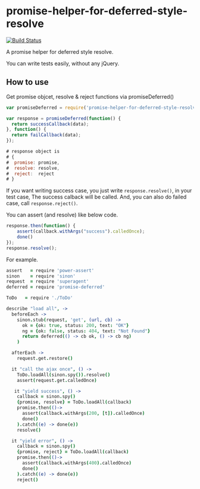 # promise-helper-for-deferred-style-resolve

[![Build Status](https://travis-ci.org/matsu-chara/promise-helper-for-deferred-style-resolve.svg?branch=master)](https://travis-ci.org/matsu-chara/promise-helper-for-deferred-style-resolve)

A promise helper for deferred style resolve.

You can write tests easily, without any jQuery.

## How to use

Get promise objcet, resolve & reject functions via promiseDeferred()

```javascript
var promiseDeferred = require('promise-helper-for-deferred-style-resolve');

var response = promiseDeferred(function() {
  return successCallback(data);
}, function() {
  return failCallback(data);
});

# response object is
# {
#  promise: promise,
#  resolve: resolve,
#  reject:  reject
# }
```

If you want writing success case, you just write `response.resolve()`, in your test case, The success calback will be called. And, you can also do failed case, call `response.reject()`.

You can assert (and resolve) like below code.

```javascript
response.then(function() {
    assert(callback.withArgs("success").calledOnce);
    done()
});
response.resolve();
```


For example.

```coffee
assert   = require 'power-assert'
sinon    = require 'sinon'
request  = require 'superagent'
deferred = require 'promise-deferred'

ToDo   = require './ToDo'

describe "load all", ->
  beforeEach ->
    sinon.stub(request, 'get', (url, cb) ->
      ok = {ok: true, status: 200, text: "OK"}
      ng = {ok: false, status: 404, text: "Not Found"}
      return deferred(() -> cb ok, () -> cb ng)
    )

  afterEach ->
    request.get.restore()

  it "call the ajax once", () ->
    ToDo.loadAll(sinon.spy()).resolve()
    assert(request.get.calledOnce)

   it "yield success", () ->
    callback = sinon.spy()
    {promise, resolve} = ToDo.loadAll(callback)
    promise.then(()->
      assert(callback.withArgs(200, [t]).calledOnce)
      done()
    ).catch((e) -> done(e))
    resolve()

  it "yield error", () ->
    callback = sinon.spy()
    {promise, reject} = ToDo.loadAll(callback)
    promise.then(()->
      assert(callback.withArgs(400).calledOnce)
      done()
    ).catch((e) -> done(e))
    reject()
```
